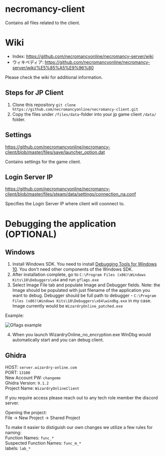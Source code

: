 # necromancy-client
Contains all files related to the client.

# Wiki
- Index: https://github.com/necromancyonline/necromancy-server/wiki
- ウィキペディア: https://github.com/necromancyonline/necromancy-server/wiki/%E5%85%A5%E9%96%80

Please check the wiki for additional information.

## Steps for JP Client
1) Clone this repository ```git clone https://github.com/necromancyonline/necromancy-client.git```
2) Copy the files under `/files/data`-folder into your jp game client `/data/` folder.

## Settings
https://github.com/necromancyonline/necromancy-client/blob/master/files/save/launcher_option.dat

Contains settings for the game client.

## Login Server IP
https://github.com/necromancyonline/necromancy-client/blob/master/files/steam/data/settings/connection_na.conf

Specifies the Login Server IP where client will coonnect to.

# Debugging the application (OPTIONAL)

## Windows
1. Install Windows SDK. You need to install [Debugging Tools for Windows 10](https://docs.microsoft.com/en-us/windows-hardware/drivers/debugger/debugger-download-tools). You don't need other components of the Windows SDK.
2. After installation complete, go to `C:\Program Files (x86)\Windows Kits\10\Debuggers\x64` and run `gflags.exe`
3. Select Image File tab and populate Image and Debugger fields. Note: the Image should be populated with just filename of the application you want to debug.
Debugger should be full path to debugger - `C:\Program Files (x86)\Windows Kits\10\Debuggers\x64\windbg.exe` in my case.
Image currently would be `WizardryOnline_patched.exe`

Example:

![Gflags example](docs/img/gflags.png)

4. When you launch WizardryOnline_no_encryption.exe WinDbg would automatically start and you can debug client. 

## Ghidra
HOST: `server.wizardry-online.com`  
PORT: `13100`  
New Account PW: `changeme`  
Ghidra Version: `9.1.2`  
Project Name: `WizardryOnlineClient`  

If you require access please reach out to any tech role member the discord server.

Opening the project:  
File -> New Project -> Shared Project  



To make it easier to distiguish our own changes we utilize a few rules for naming:  
Function Names: `func_*`  
Suspected Function Names: `func_m_*`  
labels: `lab_*`  





